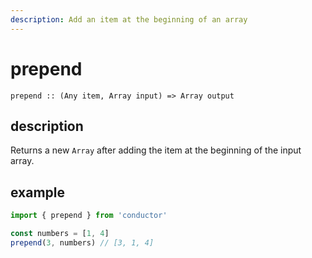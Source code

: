 ```yaml
---
description: Add an item at the beginning of an array
---
```


# prepend

`prepend :: (Any item, Array input) => Array output`

## description

Returns a new `Array` after adding the item at the beginning of the input array.

## example

```javascript
import { prepend } from 'conductor'

const numbers = [1, 4]
prepend(3, numbers) // [3, 1, 4]
```


